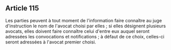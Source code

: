 Article 115
----
Les parties peuvent à tout moment de l'information faire connaître au juge
d'instruction le nom de l'avocat choisi par elles ; si elles désignent plusieurs
avocats, elles doivent faire connaître celui d'entre eux auquel seront adressées
les convocations et notifications ; à défaut de ce choix, celles-ci seront
adressées à l'avocat premier choisi.
